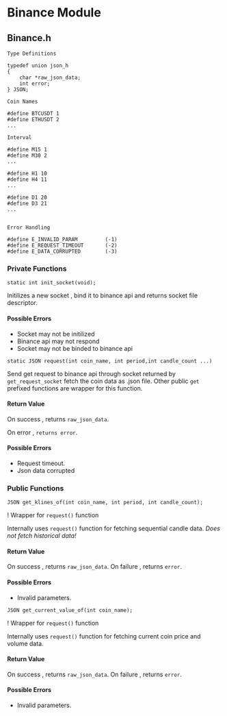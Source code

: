 # Binance Module 

## Binance.h

    Type Definitions
 
    typedef union json_h 
    {
        char *raw_json_data;
        int error;
    } JSON;

    Coin Names

    #define BTCUSDT 1
    #define ETHUSDT 2
    ...

    Interval

    #define M15 1
    #define M30 2
    ...

    #define H1 10
    #define H4 11
    ...

    #define D1 20
    #define D3 21
    ...


    Error Handling

    #define E_INVALID_PARAM         (-1)
    #define E_REQUEST_TIMEOUT       (-2)
    #define E_DATA_CORRUPTED        (-3)
    

    

### Private Functions

`static int init_socket(void);`

Initilizes a new socket , bind it to binance api and returns socket file descriptor.

#### Possible Errors

*   Socket may not be initilized
*   Binance api may not respond
*   Socket may not be binded to binance api

`static JSON request(int coin_name, int period,int candle_count ...)`

Send get request to binance api through socket returned by `get_request_socket` fetch the coin data as .json file. Other public `get` prefixed functions are wrapper for this function.

#### Return Value

On success , returns `raw_json_data`.

On error , `returns error`.

#### Possible Errors


*   Request timeout.
*   Json data corrupted   



### Public Functions

`JSON get_klines_of(int coin_name, int period, int candle_count);`

! Wrapper for `request()` function

Internally uses `request()` function for fetching sequential candle data. *Does not fetch historical data!*

#### Return Value

On success , returns `raw_json_data`.
On failure , returns `error`.

#### Possible Errors

*   Invalid parameters.

`JSON get_current_value_of(int coin_name);`

! Wrapper for `request()` function

Internally uses `request()` function for fetching current coin price and volume data.

#### Return Value

On success , returns `raw_json_data`.
On failure , returns `error`.

#### Possible Errors

*   Invalid parameters.


